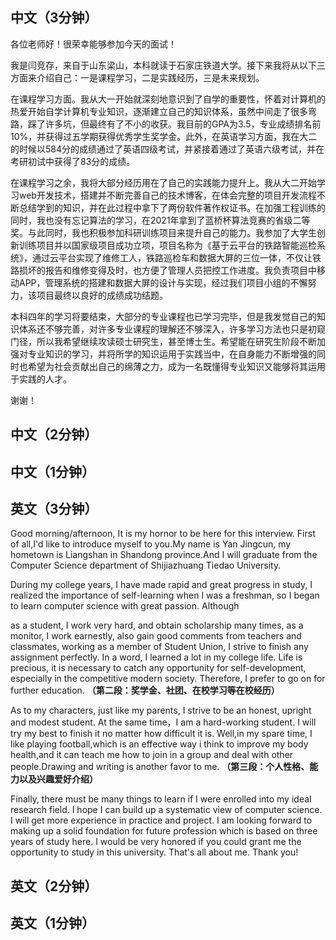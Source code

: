 ## 中文（3分钟）

各位老师好！很荣幸能够参加今天的面试！

我是闫竞存，来自于山东梁山，本科就读于石家庄铁道大学。接下来我将从以下三方面来介绍自己：一是课程学习，二是实践经历，三是未来规划。

在课程学习方面。我从大一开始就深刻地意识到了自学的重要性，怀着对计算机的热爱开始自学计算机专业知识，逐渐建立自己的知识体系，虽然中间走了很多弯路，踩了许多坑，但最终有了不小的收获。我目前的GPA为3.5，专业成绩排名前10%，并获得过五学期获得优秀学生奖学金。此外，在英语学习方面，我在大二的时候以584分的成绩通过了英语四级考试，并紧接着通过了英语六级考试，并在考研初试中获得了83分的成绩。

在课程学习之余，我将大部分经历用在了自己的实践能力提升上。我从大二开始学习web开发技术，搭建并不断完善自己的技术博客，在体会完整的项目开发流程不断总结学到的知识，并在此过程中拿下了两份软件著作权证书。在加强工程训练的同时，我也没有忘记算法的学习，在2021年拿到了蓝桥杯算法竞赛的省级二等奖。与此同时，我也积极参加科研训练项目来提升自己的能力。我参加了大学生创新训练项目并以国家级项目成功立项，项目名称为《基于云平台的铁路智能巡检系统》，通过云平台实现了维修工人，铁路巡检车和数据大屏的三位一体，不仅让铁路损坏的报告和维修变得及时，也方便了管理人员把控工作进度。我负责项目中移动APP，管理系统的搭建和数据大屏的设计与实现，经过我们项目小组的不懈努力，该项目最终以良好的成绩成功结题。

本科四年的学习将要结束，大部分的专业课程也已学习完毕，但是我发觉自己的知识体系还不够完善，对许多专业课程的理解还不够深入，许多学习方法也只是初窥门径，所以我希望继续攻读硕士研究生，甚至博士生。希望能在研究生阶段不断加强对专业知识的学习，并将所学的知识运用于实践当中，在自身能力不断增强的同时也希望为社会贡献出自己的绵薄之力，成为一名既懂得专业知识又能够将其运用于实践的人才。

谢谢！

## 中文（2分钟）


## 中文（1分钟）


## 英文（3分钟）

Good morning/afternoon, It is my hornor to be here for this interview. First of all,I'd like to introduce myself to you.My name is Yan Jingcun, my hometown is Liangshan in Shandong province.And I will graduate from the Computer Science department of Shijiazhuang Tiedao University.

During my college years, I have made rapid and great progress in study, I realized the importance of self-learning when I was a freshman, so I began to learn computer science with great passion. Although 

as a student, I work very hard, and obtain scholarship many times, as a monitor, I work earnestly, also gain good comments from teachers and classmates, working as a member of Student Union, I strive to finish any assignment perfectly. In a word, I learned a lot in my college life. Life is precious, it is necessary to catch any opportunity for self-development, especially in the competitive modern society. Therefore, I prefer to go on for further education. **（第二段：奖学金、社团、在校学习等在校经历）**

As to my characters, just like my parents, I strive to be an honest, upright and modest student. At the same time，I am a hard-working student. I will try my best to finish it no matter how difficult it is. Well,in my spare time, I like playing football,which is an effective way i think to improve my body health,and it can teach me how to join in a group and deal with other people.Drawing and writing is another favor to me. **（第三段：个人性格、能力以及兴趣爱好介绍）**

Finally, there must be many things to learn if I were enrolled into my ideal research field. I hope I can build up a systematic view of computer science. I will get more experience in practice and project. I am looking forward to making up a solid foundation for future profession which is based on three years of study here. I would be very honored if you could grant me the opportunity to study in this university. That's all about me. Thank you! 


## 英文（2分钟）




## 英文（1分钟）


